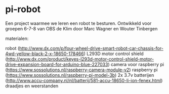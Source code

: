# pi-robot
Een project waarmee we leren een robot te besturen. Ontwikkeld voor groepen 6-7-8 van OBS de Klim door Marc Wagner en Wouter Tinbergen

materialen:

robot (http://www.dx.com/p/four-wheel-drive-smart-robot-car-chassis-for-4wd-yellow-black-2-x-18650-178466)
L293D motor control shield (http://www.dx.com/product/keyes-l293d-motor-control-shield-motor-drive-expansion-board-for-arduino-blue-227033)
camera voor raspberry pi (https://www.sossolutions.nl/raspberry-camera-module-v2)
raspberry pi (https://www.sossolutions.nl/raspberry-pi-model-3b)
2x 3.7v batterijen (http://www.accu-company.nl/nl/batterij/581-accu-18650-li-ion-fenex.html)
draadjes en weerstanden 

